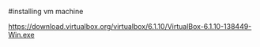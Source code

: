 #installing vm machine

https://download.virtualbox.org/virtualbox/6.1.10/VirtualBox-6.1.10-138449-Win.exe
